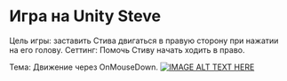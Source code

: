 # Игра на Unity Steve
Цель игры: заставить Стива двигаться в правую сторону при нажатии на его голову.
Сеттинг: Помочь Стиву начать ходить в право.

Тема: Движение через OnMouseDown.
[![IMAGE ALT TEXT HERE](https://img.youtube.com/vi/lFufPERjc20/0.jpg)](https://www.youtube.com/watch?v=lFufPERjc20)
